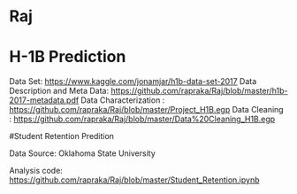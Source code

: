 # Raj

# H-1B Prediction

Data Set: https://www.kaggle.com/jonamjar/h1b-data-set-2017
Data Description and Meta Data: https://github.com/rapraka/Raj/blob/master/h1b-2017-metadata.pdf
Data Characterization : https://github.com/rapraka/Raj/blob/master/Project_H1B.egp
Data Cleaning : https://github.com/rapraka/Raj/blob/master/Data%20Cleaning_H1B.egp










#Student Retention Predition 

Data Source: Oklahoma State University

Analysis code: https://github.com/rapraka/Raj/blob/master/Student_Retention.ipynb

